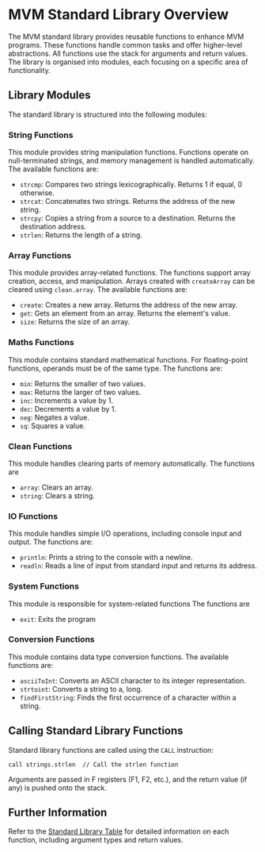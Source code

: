 # MVM Standard Library Overview

The MVM standard library provides reusable functions to enhance MVM programs. These functions handle common tasks and
offer higher-level abstractions. All functions use the stack for arguments and return values. The library is organised
into modules, each focusing on a specific area of functionality.

## Library Modules

The standard library is structured into the following modules:

### String Functions

This module provides string manipulation functions. Functions operate on null-terminated strings, and memory management
is handled automatically. The available functions are:

- `strcmp`: Compares two strings lexicographically. Returns 1 if equal, 0 otherwise.
- `strcat`: Concatenates two strings. Returns the address of the new string.
- `strcpy`: Copies a string from a source to a destination. Returns the destination address.
- `strlen`: Returns the length of a string.

### Array Functions

This module provides array-related functions. The functions support array creation, access, and manipulation. Arrays
created with `createArray` can be cleared using `clean.array`. The available functions are:

- `create`: Creates a new array. Returns the address of the new array.
- `get`: Gets an element from an array. Returns the element's value.
- `size`: Returns the size of an array.

### Maths Functions

This module contains standard mathematical functions. For floating-point functions, operands must be of the same type.
The functions are:

- `min`: Returns the smaller of two values.
- `max`: Returns the larger of two values.
- `inc`: Increments a value by 1.
- `dec`: Decrements a value by 1.
- `neg`: Negates a value.
- `sq`: Squares a value.

### Clean Functions

This module handles clearing parts of memory automatically. The functions are

- `array`: Clears an array.
- `string`: Clears a string.

### IO Functions

This module handles simple I/O operations, including console input and output. The functions are:

- `println`: Prints a string to the console with a newline.
- `readln`: Reads a line of input from standard input and returns its address.

### System Functions

This module is responsible for system-related functions The functions are

- `exit`: Exits the program

### Conversion Functions

This module contains data type conversion functions. The available functions are:

- `asciiToInt`: Converts an ASCII character to its integer representation.
- `strtoint`: Converts a string to a, long.
- `findFirstString`: Finds the first occurrence of a character within a string.

## Calling Standard Library Functions

Standard library functions are called using the `CALL` instruction:

```assembly
call strings.strlen  // Call the strlen function
```

Arguments are passed in F registers (F1, F2, etc.), and the return value (if any) is pushed onto the stack.

## Further Information

Refer to the [Standard Library Table](Standard-Library-Table.md) for detailed information on each function, including
argument types and return values.

